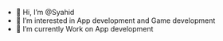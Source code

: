 - 👋 Hi, I’m @Syahid
- 👀 I’m interested in App development and Game development
- 🌱 I’m currently Work on App development

<!---
Denuvo33/Denuvo33 is a ✨ special ✨ repository because its `README.md` (this file) appears on your GitHub profile.
You can click the Preview link to take a look at your changes.
--->
